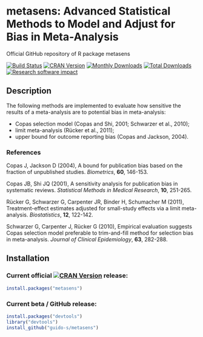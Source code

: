 # metasens: Advanced Statistical Methods to Model and Adjust for Bias in Meta-Analysis
Official GitHub repository of R package metasens

[![Build Status](https://travis-ci.org/guido-s/metasens.svg?branch=master)](https://travis-ci.org/guido-s/metasens)
[![CRAN Version](http://www.r-pkg.org/badges/version/metasens)](https://cran.r-project.org/package=metasens)
[![Monthly Downloads](http://cranlogs.r-pkg.org/badges/metasens)](http://cranlogs.r-pkg.org/badges/metasens)
[![Total Downloads](http://cranlogs.r-pkg.org/badges/grand-total/metasens)](http://cranlogs.r-pkg.org/badges/grand-total/metasens)
[![Research software impact](http://depsy.org/api/package/cran/metasens/badge.svg)](http://depsy.org/package/r/metasens)


## Description

The following methods are implemented to evaluate how sensitive the results of a meta-analysis are to potential bias in meta-analysis:
 - Copas selection model (Copas and Shi, 2001; Schwarzer et al., 2010);
 - limit meta-analysis (Rücker et al., 2011);
 - upper bound for outcome reporting bias (Copas and Jackson, 2004).

### References

Copas J, Jackson D (2004), A bound for publication bias based on the
fraction of unpublished studies.  *Biometrics*, **60**, 146-153.

Copas JB, Shi JQ (2001), A sensitivity analysis for publication bias
in systematic reviews.  *Statistical Methods in Medical Research*,
**10**, 251-265.

Rücker G, Schwarzer G, Carpenter JR, Binder H, Schumacher M (2011),
Treatment-effect estimates adjusted for small-study effects via a
limit meta-analysis. *Biostatistics*, **12**, 122-142.

Schwarzer G, Carpenter J, Rücker G (2010), Empirical evaluation
suggests Copas selection model preferable to trim-and-fill method for
selection bias in meta-analysis.  *Journal of Clinical Epidemiology*,
**63**, 282-288.


## Installation

### Current official [![CRAN Version](http://www.r-pkg.org/badges/version/metasens)](https://cran.r-project.org/package=metasens) release:
```r
install.packages("metasens")
```

### Current beta / GitHub release:
```r
install.packages("devtools")
library("devtools")
install_github("guido-s/metasens")
```
